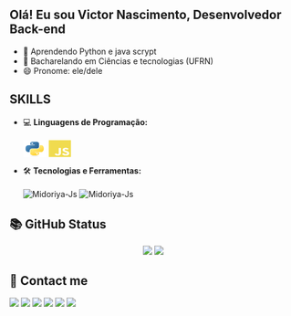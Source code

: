 ## Olá! Eu sou Victor Nascimento, Desenvolvedor Back-end

- 🔭 Aprendendo Python e java scrypt
- 🌱 Bacharelando em Ciências e tecnologias (UFRN)
- 😄 Pronome: ele/dele
## **SKILLS**
- 💻 **Linguagens de Programação:**
     <div style="display: inline_block"><br>
        <img align="center" alt="Midoriya-Python" height="30" width="40" src="https://raw.githubusercontent.com/devicons/devicon/master/icons/python/python-original.svg">
        <img align="center" alt="Midoriya-Js" height="30" width="40" src="https://raw.githubusercontent.com/devicons/devicon/master/icons/javascript/javascript-plain.svg">
</div>

- 🛠️ **Tecnologias e Ferramentas:**
    <div style="display: inline_block"><br>
        <img align="center" alt="Midoriya-Js" height="30" width="40" src="https://cdn.jsdelivr.net/gh/devicons/devicon@latest/icons/github/github-original.svg">
        <img align="center" alt="Midoriya-Js" height="30" width="40" src="https://cdn.jsdelivr.net/gh/devicons/devicon@latest/icons/neovim/neovim-original-wordmark.svg">
</div>

## **📚 GitHub Status**

<div align="center">
  <img width="47%" src="https://github-readme-stats-sigma-five.vercel.app/api?username=MidoriyaDEV&show_icons=true&include_all_commits=true&count_private=true&title_color=F7EF8A&icon_color=F7EF8A&text_color=E0AA3E&bg_color=00000000&theme=dark"/>
  <img width="47%" src="https://github-readme-stats-sigma-five.vercel.app/api/top-langs/?username=MidoriyaDEV&layout=compact&show_icons=true&include_all_commits=true&count_private=true&title_color=F7EF8A&icon_color=F7EF8A&text_color=E0AA3E&bg_color=00000000&theme=dark"/>
</div>

## :briefcase: Contact me

</div>
  <a href="https://www.youtube.com/@iitzmidoriya3431" target="_blank"><img src="https://img.shields.io/badge/YouTube-FF0000?style=for-the-badge&logo=youtube&logoColor=white" target="_blank"></a>
  <a href="https://www.instagram.com/iitzmidoriya/" target="_blank"><img src="https://img.shields.io/badge/-Instagram-%23E4405F?style=for-the-badge&logo=instagram&logoColor=white" target="_blank"></a>
  <a href="https://www.twitch.tv/iitzmidoriya" target="_blank"><img src="https://img.shields.io/badge/Twitch-9146FF?style=for-the-badge&logo=twitch&logoColor=white" target="_blank"></a>
  <a href="https://discord.gg/usvugHqke2" target="_blank"><img src="https://img.shields.io/badge/Discord-7289DA?style=for-the-badge&logo=discord&logoColor=white" target="_blank"></a> 
  <a href ="victornascimentobr48@gmail.com"><img src="https://img.shields.io/badge/-Gmail-%23333?style=for-the-badge&logo=gmail&logoColor=white" target="_blank"></a>
  <a href="https://www.linkedin.com/in/victor-nascimento-de-melo-369751315/" target="_blank"><img src="https://img.shields.io/badge/-LinkedIn-%230077B5?style=for-the-badge&logo=linkedin&logoColor=white" target="_blank"></a>
</div>
